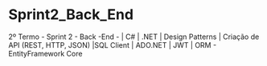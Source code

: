 # Sprint2_Back_End
2º Termo - Sprint 2 - Back -End - | C# | .NET | Design Patterns | Criação de API (REST, HTTP, JSON) |SQL Client | ADO.NET | JWT | ORM - EntityFramework Core
